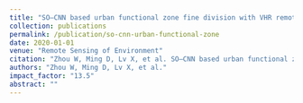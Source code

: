 ```yaml
---
title: "SO–CNN based urban functional zone fine division with VHR remote sensing image"
collection: publications
permalink: /publication/so-cnn-urban-functional-zone
date: 2020-01-01
venue: "Remote Sensing of Environment"
citation: "Zhou W, Ming D, Lv X, et al. SO–CNN based urban functional zone fine division with VHR remote sensing image. Remote Sensing of Environment, 2020, 236: 111458."
authors: "Zhou W, Ming D, Lv X, et al."
impact_factor: "13.5"
abstract: ""
---
```

